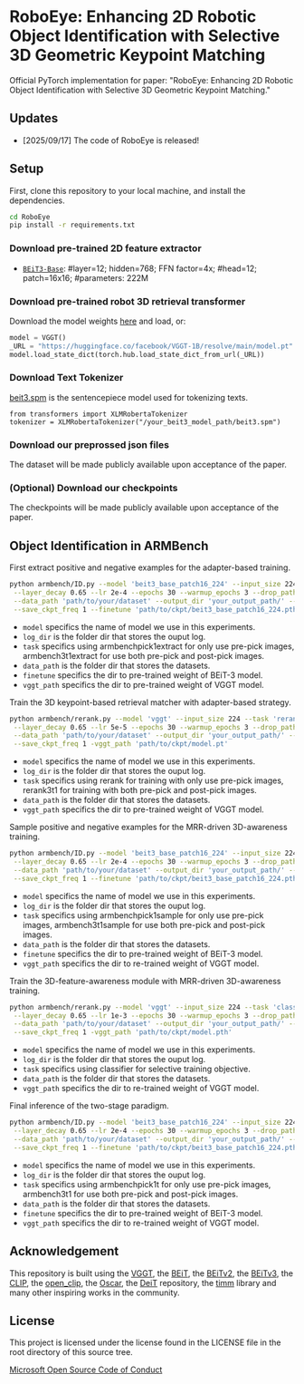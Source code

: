 # RoboEye: Enhancing 2D Robotic Object Identification with Selective 3D Geometric Keypoint Matching

Official PyTorch implementation for paper:   "RoboEye: Enhancing 2D Robotic Object Identification with Selective 3D Geometric Keypoint Matching."

## Updates
- [2025/09/17] The code of RoboEye is released!

## Setup

First, clone this repository to your local machine, and install the dependencies.
```bash
cd RoboEye
pip install -r requirements.txt
```

### Download pre-trained 2D feature extractor

   - [`BEiT3-Base`](https://conversationhub.blob.core.windows.net/beit-share-public/beit3/pretraining/beit3_base_patch16_224.pth?sv=2021-10-04&st=2023-06-08T11%3A16%3A02Z&se=2033-06-09T11%3A16%3A00Z&sr=c&sp=r&sig=N4pfCVmSeq4L4tS8QbrFVsX6f6q844eft8xSuXdxU48%3D): #layer=12; hidden=768; FFN factor=4x; #head=12; patch=16x16; #parameters: 222M

### Download pre-trained robot 3D retrieval transformer

Download the model weights [here](https://huggingface.co/facebook/VGGT-1B/blob/main/model.pt) and load, or:

```python
model = VGGT()
_URL = "https://huggingface.co/facebook/VGGT-1B/resolve/main/model.pt"
model.load_state_dict(torch.hub.load_state_dict_from_url(_URL))
```


### Download Text Tokenizer

[beit3.spm](https://conversationhub.blob.core.windows.net/beit-share-public/beit3/sentencepiece/beit3.spm) is the sentencepiece model used for tokenizing texts.
```
from transformers import XLMRobertaTokenizer
tokenizer = XLMRobertaTokenizer("/your_beit3_model_path/beit3.spm")
```

### Download our preprossed json files

The dataset will be made publicly available upon acceptance of the paper.

### (Optional) Download our checkpoints

The checkpoints will be made publicly available upon acceptance of the paper.

## Object Identification in ARMBench
First extract positive and negative examples for the adapter-based training.
```bash
python armbench/ID.py --model 'beit3_base_patch16_224' --input_size 224 --task 'armbenchpick1extract' --batch_size 128 \
 --layer_decay 0.65 --lr 2e-4 --epochs 30 --warmup_epochs 3 --drop_path 0.2 --sentencepiece_model 'beit3.spm' \
 --data_path 'path/to/your/dataset' --output_dir 'your_output_path/' --log_dir '/your_log_path/' --weight_decay 0.05  \
 --save_ckpt_freq 1 --finetune 'path/to/ckpt/beit3_base_patch16_224.pth' -vggt_path 'path/to/ckpt/model.pt' --eval
```
- `model` specifics the name of model we use in this experiments. 
- `log_dir` is the folder dir that stores the ouput log.
- `task`  specifics using armbenchpick1extract for only use pre-pick images, armbench3t1extract for use both pre-pick and post-pick images. 
- `data_path` is the folder dir that stores the datasets.
- `finetune` specifics the dir to pre-trained weight of BEiT-3 model.
- `vggt_path` specifics the dir to pre-trained weight of VGGT model.


Train the 3D keypoint-based retrieval matcher with adapter-based strategy.
```bash
python armbench/rerank.py --model 'vggt' --input_size 224 --task 'rerank' --batch_size 128 \
 --layer_decay 0.65 --lr 5e-5 --epochs 30 --warmup_epochs 3 --drop_path 0.2 --sentencepiece_model 'beit3.spm' \
 --data_path 'path/to/your/dataset' --output_dir 'your_output_path/' --log_dir '/your_log_path/' --weight_decay 0.05  \
 --save_ckpt_freq 1 -vggt_path 'path/to/ckpt/model.pt'
```
- `model` specifics the name of model we use in this experiments. 
- `log_dir` is the folder dir that stores the ouput log.
- `task`  specifics using rerank for training with only use pre-pick images, rerank3t1 for training with both pre-pick and post-pick images.
- `data_path` is the folder dir that stores the datasets.
- `vggt_path` specifics the dir to pre-trained weight of VGGT model.


Sample positive and negative examples for the MRR-driven 3D-awareness training.
```bash
python armbench/ID.py --model 'beit3_base_patch16_224' --input_size 224 --task 'armbenchpick1sample' --batch_size 128 \
 --layer_decay 0.65 --lr 2e-4 --epochs 30 --warmup_epochs 3 --drop_path 0.2 --sentencepiece_model 'beit3.spm' \
 --data_path 'path/to/your/dataset' --output_dir 'your_output_path/' --log_dir '/your_log_path/' --weight_decay 0.05  \
 --save_ckpt_freq 1 --finetune 'path/to/ckpt/beit3_base_patch16_224.pth' -vggt_path 'path/to/ckpt/model.pth' --eval
```
- `model` specifics the name of model we use in this experiments. 
- `log_dir` is the folder dir that stores the ouput log.
- `task`  specifics using armbenchpick1sample for only use pre-pick images, armbench3t1sample for use both pre-pick and post-pick images. 
- `data_path` is the folder dir that stores the datasets.
- `finetune` specifics the dir to pre-trained weight of BEiT-3 model.
- `vggt_path` specifics the dir to re-trained weight of VGGT model.


Train the 3D-feature-awareness module with MRR-driven 3D-awareness training.
```bash
python armbench/rerank.py --model 'vggt' --input_size 224 --task 'classifier' --batch_size 256 \
 --layer_decay 0.65 --lr 1e-3 --epochs 30 --warmup_epochs 3 --drop_path 0.2 --sentencepiece_model 'beit3.spm' \
 --data_path 'path/to/your/dataset' --output_dir 'your_output_path/' --log_dir '/your_log_path/' --weight_decay 0.05  \
 --save_ckpt_freq 1 -vggt_path 'path/to/ckpt/model.pth'
```
- `model` specifics the name of model we use in this experiments. 
- `log_dir` is the folder dir that stores the ouput log.
- `task`  specifics using classifier for selective training objective.
- `data_path` is the folder dir that stores the datasets.
- `vggt_path` specifics the dir to re-trained weight of VGGT model.


Final inference of the two-stage paradigm.
```bash
python armbench/ID.py --model 'beit3_base_patch16_224' --input_size 224 --task 'armbenchpick1' --batch_size 128 \
 --layer_decay 0.65 --lr 2e-4 --epochs 30 --warmup_epochs 3 --drop_path 0.2 --sentencepiece_model 'beit3.spm' \
 --data_path 'path/to/your/dataset' --output_dir 'your_output_path/' --log_dir '/your_log_path/' --weight_decay 0.05  \
 --save_ckpt_freq 1 --finetune 'path/to/ckpt/beit3_base_patch16_224.pth' -vggt_path 'path/to/ckpt/model.pth' --eval
```
- `model` specifics the name of model we use in this experiments. 
- `log_dir` is the folder dir that stores the ouput log.
- `task`  specifics using armbenchpick1t for only use pre-pick images, armbench3t1 for use both pre-pick and post-pick images.
- `data_path` is the folder dir that stores the datasets.
- `finetune` specifics the dir to pre-trained weight of BEiT-3 model.
- `vggt_path` specifics the dir to re-trained weight of VGGT model.



## Acknowledgement

This repository is built using the [VGGT](https://github.com/facebookresearch/vggt), the [BEiT](https://github.com/microsoft/unilm/tree/master/beit), the [BEiTv2](https://github.com/microsoft/unilm/tree/master/beit2), the [BEiTv3](https://github.com/microsoft/unilm/tree/master/beit3), the [CLIP](https://github.com/openai/CLIP), the [open_clip](https://github.com/mlfoundations/open_clip), the [Oscar](https://github.com/microsoft/Oscar), the [DeiT](https://github.com/facebookresearch/deit) repository, the [timm](https://github.com/rwightman/pytorch-image-models) library and many other inspiring works in the community.


## License
This project is licensed under the license found in the LICENSE file in the root directory of this source tree.

[Microsoft Open Source Code of Conduct](https://opensource.microsoft.com/codeofconduct)

